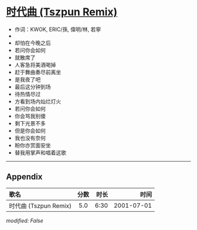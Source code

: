 # [时代曲 (Tszpun Remix)](https://music.163.com/song?id=26075100)

* 作词：KWOK, ERIC/孫, 偉明/林, 若寧
* 
* 却怕在今晚之后
* 若问你会如何
* 就散席了
* 人客急将美酒喝掉
* 赶于舞曲奏尽前离坐
* 是我夜了吧
* 最后这分钟到场
* 待热情尽过
* 方看到场内灿烂灯火
* 若问你会如何
* 你会骂我别傻
* 剩下光景不多
* 但是你会如何
* 我也没有奈何
* 盼你亦赏面安坐
* 替我用掌声和唱着这歌


---

## Appendix

|歌名|分数|时长|时间|
|:---|:---:|---:|---:|
|时代曲 (Tszpun Remix)|5.0|6:30|2001-07-01

*modified: False*